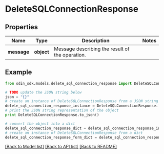 # DeleteSQLConnectionResponse


## Properties

Name | Type | Description | Notes
------------ | ------------- | ------------- | -------------
**message** | **object** | Message describing the result of the operation. | 

## Example

```python
from odin_sdk.models.delete_sql_connection_response import DeleteSQLConnectionResponse

# TODO update the JSON string below
json = "{}"
# create an instance of DeleteSQLConnectionResponse from a JSON string
delete_sql_connection_response_instance = DeleteSQLConnectionResponse.from_json(json)
# print the JSON string representation of the object
print DeleteSQLConnectionResponse.to_json()

# convert the object into a dict
delete_sql_connection_response_dict = delete_sql_connection_response_instance.to_dict()
# create an instance of DeleteSQLConnectionResponse from a dict
delete_sql_connection_response_form_dict = delete_sql_connection_response.from_dict(delete_sql_connection_response_dict)
```
[[Back to Model list]](../README.md#documentation-for-models) [[Back to API list]](../README.md#documentation-for-api-endpoints) [[Back to README]](../README.md)



